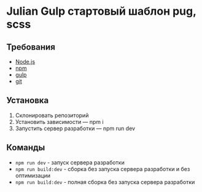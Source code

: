 # Julian Gulp стартовый шаблон pug, scss


## Требования
* [Node.js](https://nodejs.org/en/)
* [npm](https://www.npmjs.com/)
* [gulp](https://gulpjs.com/)
* [git](https://git-scm.com/)

## Установка
1. Склонировать репозиторий
2. Установить зависимости — npm i
3. Запустить сервер разработки — npm run dev

## Команды
* ```npm run dev``` - запуск сервера разработки
* ```npm run build:dev``` - сборка без запуска сервера разработки и без оптимизации
* ```npm run build:dev``` - полная сборка без запуска сервера разработки
